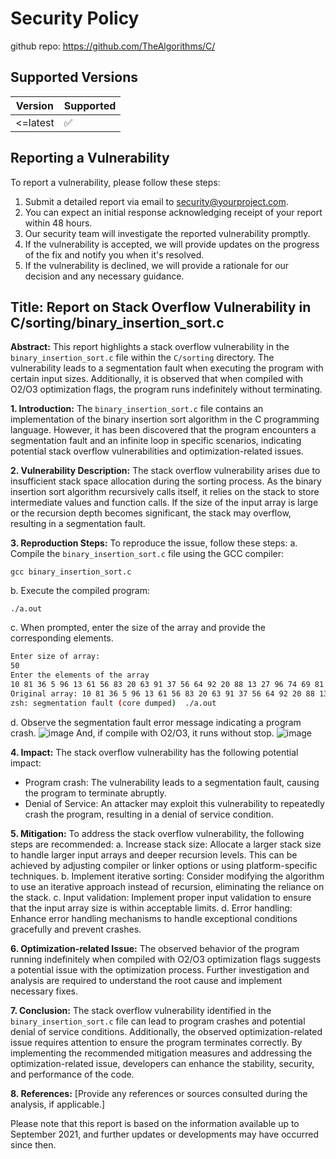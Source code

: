 # Security Policy
github repo:
https://github.com/TheAlgorithms/C/
## Supported Versions

| Version | Supported          |
| ------- | ------------------ |
| <=latest   | :white_check_mark:|


## Reporting a Vulnerability

To report a vulnerability, please follow these steps:

1. Submit a detailed report via email to [security@yourproject.com](mailto:security@yourproject.com).
2. You can expect an initial response acknowledging receipt of your report within 48 hours.
3. Our security team will investigate the reported vulnerability promptly.
4. If the vulnerability is accepted, we will provide updates on the progress of the fix and notify you when it's resolved.
5. If the vulnerability is declined, we will provide a rationale for our decision and any necessary guidance.

## Title: Report on Stack Overflow Vulnerability in C/sorting/binary_insertion_sort.c

**Abstract:**
This report highlights a stack overflow vulnerability in the `binary_insertion_sort.c` file within the `C/sorting` directory. The vulnerability leads to a segmentation fault when executing the program with certain input sizes. Additionally, it is observed that when compiled with O2/O3 optimization flags, the program runs indefinitely without terminating.

**1. Introduction:**
The `binary_insertion_sort.c` file contains an implementation of the binary insertion sort algorithm in the C programming language. However, it has been discovered that the program encounters a segmentation fault and an infinite loop in specific scenarios, indicating potential stack overflow vulnerabilities and optimization-related issues.

**2. Vulnerability Description:**
The stack overflow vulnerability arises due to insufficient stack space allocation during the sorting process. As the binary insertion sort algorithm recursively calls itself, it relies on the stack to store intermediate values and function calls. If the size of the input array is large or the recursion depth becomes significant, the stack may overflow, resulting in a segmentation fault.

**3. Reproduction Steps:**
To reproduce the issue, follow these steps:
a. Compile the `binary_insertion_sort.c` file using the GCC compiler:
```
gcc binary_insertion_sort.c
```
b. Execute the compiled program:
```
./a.out
```
c. When prompted, enter the size of the array and provide the corresponding elements.
```sh
Enter size of array:
50
Enter the elements of the array
10 81 36 5 96 13 61 56 83 20 63 91 37 56 64 92 20 88 13 27 96 74 69 81 39 72 48 57 35 3 59 32 58 9 18 34 1 64 72 32 95 86 38 31 60 79 99 59 45 76
Original array: 10 81 36 5 96 13 61 56 83 20 63 91 37 56 64 92 20 88 13 27 96 74 69 81 39 72 48 57 35 3 59 32 58 9 18 34 1 64 72 32 95 86 38 31 60 79 99 59 45 76
zsh: segmentation fault (core dumped)  ./a.out
```
d. Observe the segmentation fault error message indicating a program crash.
![image](https://github.com/TheAlgorithms/C/assets/118088443/a5d706b1-b47a-4f34-9ecd-747226d334b1)
And, if compile with O2/O3, it runs without stop.
![image](https://github.com/TheAlgorithms/C/assets/118088443/35e30528-9469-4479-a1c3-40bb6eccaed3)

**4. Impact:**
The stack overflow vulnerability has the following potential impact:
- Program crash: The vulnerability leads to a segmentation fault, causing the program to terminate abruptly.
- Denial of Service: An attacker may exploit this vulnerability to repeatedly crash the program, resulting in a denial of service condition.

**5. Mitigation:**
To address the stack overflow vulnerability, the following steps are recommended:
a. Increase stack size: Allocate a larger stack size to handle larger input arrays and deeper recursion levels. This can be achieved by adjusting compiler or linker options or using platform-specific techniques.
b. Implement iterative sorting: Consider modifying the algorithm to use an iterative approach instead of recursion, eliminating the reliance on the stack.
c. Input validation: Implement proper input validation to ensure that the input array size is within acceptable limits.
d. Error handling: Enhance error handling mechanisms to handle exceptional conditions gracefully and prevent crashes.

**6. Optimization-related Issue:**
The observed behavior of the program running indefinitely when compiled with O2/O3 optimization flags suggests a potential issue with the optimization process. Further investigation and analysis are required to understand the root cause and implement necessary fixes.

**7. Conclusion:**
The stack overflow vulnerability identified in the `binary_insertion_sort.c` file can lead to program crashes and potential denial of service conditions. Additionally, the observed optimization-related issue requires attention to ensure the program terminates correctly. By implementing the recommended mitigation measures and addressing the optimization-related issue, developers can enhance the stability, security, and performance of the code.

**8. References:**
[Provide any references or sources consulted during the analysis, if applicable.]

Please note that this report is based on the information available up to September 2021, and further updates or developments may have occurred since then.
